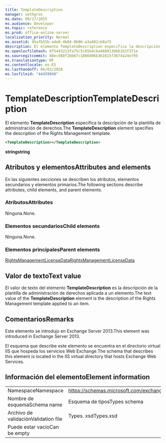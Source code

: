 ```yaml
---
title: TemplateDescription
manager: sethgros
ms.date: 09/17/2015
ms.audience: Developer
ms.topic: reference
ms.prod: office-online-server
localization_priority: Normal
ms.assetid: 95afb55b-a4e8-4b04-9b06-a3a882cb8af5
description: El elemento TemplateDescription especifica la descripción de la plantilla de administración de derechos.
ms.openlocfilehash: 0f5443213fa75c5c05b4cba4609130bb1b3f371e
ms.sourcegitcommit: 88ec988f2bb67c1866d06b361615f3674a24e795
ms.translationtype: MT
ms.contentlocale: es-ES
ms.lasthandoff: 06/03/2020
ms.locfileid: "44459948"
---
```

# <a name="templatedescription"></a><span data-ttu-id="c582a-103">TemplateDescription</span><span class="sxs-lookup"><span data-stu-id="c582a-103">TemplateDescription</span></span>

<span data-ttu-id="c582a-104">El elemento **TemplateDescription** especifica la descripción de la plantilla de administración de derechos.</span><span class="sxs-lookup"><span data-stu-id="c582a-104">The **TemplateDescription** element specifies the description of the Rights Management template.</span></span> 
  
```XML
<TemplateDescription></TemplateDescription>
```

 <span data-ttu-id="c582a-105">**string**</span><span class="sxs-lookup"><span data-stu-id="c582a-105">**string**</span></span>
## <a name="attributes-and-elements"></a><span data-ttu-id="c582a-106">Atributos y elementos</span><span class="sxs-lookup"><span data-stu-id="c582a-106">Attributes and elements</span></span>

<span data-ttu-id="c582a-107">En las siguientes secciones se describen los atributos, elementos secundarios y elementos primarios.</span><span class="sxs-lookup"><span data-stu-id="c582a-107">The following sections describe attributes, child elements, and parent elements.</span></span>
  
### <a name="attributes"></a><span data-ttu-id="c582a-108">Atributos</span><span class="sxs-lookup"><span data-stu-id="c582a-108">Attributes</span></span>

<span data-ttu-id="c582a-109">Ninguna.</span><span class="sxs-lookup"><span data-stu-id="c582a-109">None.</span></span>
  
### <a name="child-elements"></a><span data-ttu-id="c582a-110">Elementos secundarios</span><span class="sxs-lookup"><span data-stu-id="c582a-110">Child elements</span></span>

<span data-ttu-id="c582a-111">Ninguna.</span><span class="sxs-lookup"><span data-stu-id="c582a-111">None.</span></span>
  
### <a name="parent-elements"></a><span data-ttu-id="c582a-112">Elementos principales</span><span class="sxs-lookup"><span data-stu-id="c582a-112">Parent elements</span></span>

[<span data-ttu-id="c582a-113">RightsManagementLicenseData</span><span class="sxs-lookup"><span data-stu-id="c582a-113">RightsManagementLicenseData</span></span>](rightsmanagementlicensedata.md)
  
## <a name="text-value"></a><span data-ttu-id="c582a-114">Valor de texto</span><span class="sxs-lookup"><span data-stu-id="c582a-114">Text value</span></span>

<span data-ttu-id="c582a-115">El valor de texto del elemento **TemplateDescription** es la descripción de la plantilla de administración de derechos aplicada a un elemento.</span><span class="sxs-lookup"><span data-stu-id="c582a-115">The text value of the **TemplateDescription** element is the description of the Rights Management template applied to an item.</span></span> 
  
## <a name="remarks"></a><span data-ttu-id="c582a-116">Comentarios</span><span class="sxs-lookup"><span data-stu-id="c582a-116">Remarks</span></span>

<span data-ttu-id="c582a-117">Este elemento se introdujo en Exchange Server 2013.</span><span class="sxs-lookup"><span data-stu-id="c582a-117">This element was introduced in Exchange Server 2013.</span></span>
  
<span data-ttu-id="c582a-118">El esquema que describe este elemento se encuentra en el directorio virtual IIS que hospeda los servicios Web Exchange.</span><span class="sxs-lookup"><span data-stu-id="c582a-118">The schema that describes this element is located in the IIS virtual directory that hosts Exchange Web Services.</span></span>
  
## <a name="element-information"></a><span data-ttu-id="c582a-119">Información del elemento</span><span class="sxs-lookup"><span data-stu-id="c582a-119">Element information</span></span>

|||
|:-----|:-----|
|<span data-ttu-id="c582a-120">Namespace</span><span class="sxs-lookup"><span data-stu-id="c582a-120">Namespace</span></span>  <br/> |https://schemas.microsoft.com/exchange/services/2006/types  <br/> |
|<span data-ttu-id="c582a-121">Nombre de esquema</span><span class="sxs-lookup"><span data-stu-id="c582a-121">Schema name</span></span>  <br/> |<span data-ttu-id="c582a-122">Esquema de tipos</span><span class="sxs-lookup"><span data-stu-id="c582a-122">Types schema</span></span>  <br/> |
|<span data-ttu-id="c582a-123">Archivo de validación</span><span class="sxs-lookup"><span data-stu-id="c582a-123">Validation file</span></span>  <br/> |<span data-ttu-id="c582a-124">Types. xsd</span><span class="sxs-lookup"><span data-stu-id="c582a-124">Types.xsd</span></span>  <br/> |
|<span data-ttu-id="c582a-125">Puede estar vacío</span><span class="sxs-lookup"><span data-stu-id="c582a-125">Can be empty</span></span>  <br/> ||
   

